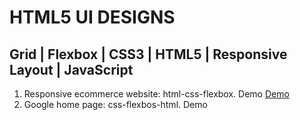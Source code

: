 # HTML5 UI DESIGNS

## Grid | Flexbox | CSS3 | HTML5 | Responsive Layout | JavaScript

1. Responsive ecommerce website: html-css-flexbox. Demo [Demo](https://a-kiwams.github.io/responsive-ecommerce-template-html-css/)
2. Google home page: css-flexbos-html. Demo
